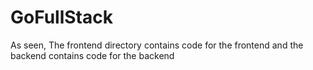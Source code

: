 # GoFullStack

As seen, The frontend directory contains code for the frontend and the backend contains code for the backend 
